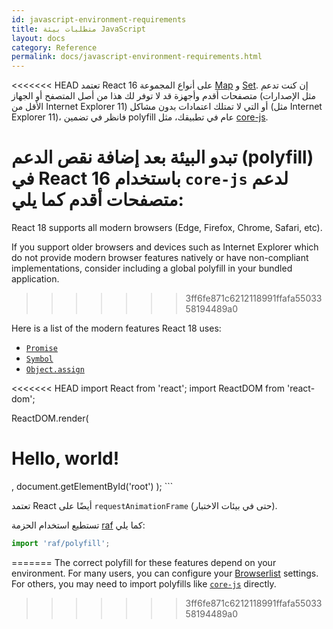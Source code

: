 ```yaml
---
id: javascript-environment-requirements
title: متطلبات بيئة JavaScript
layout: docs
category: Reference
permalink: docs/javascript-environment-requirements.html
---
```


<<<<<<< HEAD
تعتمد React 16 على أنواع المجموعة [Map](https://developer.mozilla.org/en-US/docs/Web/JavaScript/Reference/Global_Objects/Map) و [Set](https://developer.mozilla.org/en-US/docs/Web/JavaScript/Reference/Global_Objects/Set). إن كنت تدعم متصفحات أقدم وأجهزة قد لا توفر لك هذا من أصل المتصفح أو الجهاز (مثل الإصدارات الأقل من Internet Explorer 11) أو التي لا تمتلك اعتمادات بدون مشاكل (مثل Internet Explorer 11)، فانظر في تضمين polyfill عام في تطبيقك، مثل [core-js](https://github.com/zloirock/core-js).

تبدو البيئة بعد إضافة نقص الدعم (polyfill) في React 16 باستخدام `core-js` لدعم متصفحات أقدم كما يلي:
=======
React 18 supports all modern browsers (Edge, Firefox, Chrome, Safari, etc).

If you support older browsers and devices such as Internet Explorer which do not provide modern browser features natively or have non-compliant implementations, consider including a global polyfill in your bundled application.
>>>>>>> 3ff6fe871c6212118991ffafa5503358194489a0

Here is a list of the modern features React 18 uses:
- [`Promise`](https://developer.mozilla.org/en-US/docs/Web/JavaScript/Reference/Global_Objects/Promise)
- [`Symbol`](https://developer.mozilla.org/en-US/docs/Web/JavaScript/Reference/Global_Objects/Symbol)
- [`Object.assign`](https://developer.mozilla.org/en-US/docs/Web/JavaScript/Reference/Global_Objects/Object/assign)

<<<<<<< HEAD
import React from 'react';
import ReactDOM from 'react-dom';

ReactDOM.render(
  <h1>Hello, world!</h1>,
  document.getElementById('root')
);
```

تعتمد React أيضًا على `requestAnimationFrame` (حتى في بيئات الاختبار).

تستطيع استخدام الحزمة [raf](https://www.npmjs.com/package/raf) كما يلي:

```js
import 'raf/polyfill';
```
=======
The correct polyfill for these features depend on your environment. For many users, you can configure your [Browserlist](https://github.com/browserslist/browserslist) settings. For others, you may need to import polyfills like [`core-js`](https://github.com/zloirock/core-js) directly.
>>>>>>> 3ff6fe871c6212118991ffafa5503358194489a0
